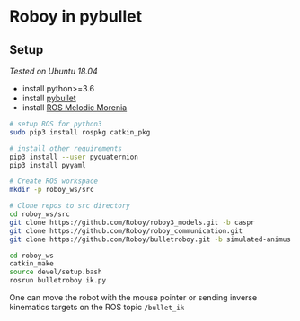 # Roboy in pybullet

## Setup 
*Tested on Ubuntu 18.04*
- install python>=3.6
- install [pybullet](https://github.com/bulletphysics/bullet3/blob/master/README.md#pybullet)
- install [ROS Melodic Morenia](http://wiki.ros.org/melodic/Installation/Ubuntu)

```bash
# setup ROS for python3
sudo pip3 install rospkg catkin_pkg

# install other requirements
pip3 install --user pyquaternion
pip3 install pyyaml

# Create ROS workspace
mkdir -p roboy_ws/src

# Clone repos to src directory
cd roboy_ws/src
git clone https://github.com/Roboy/roboy3_models.git -b caspr
git clone https://github.com/Roboy/roboy_communication.git
git clone https://github.com/Roboy/bulletroboy.git -b simulated-animus

cd roboy_ws
catkin_make
source devel/setup.bash
rosrun bulletroboy ik.py
```
One can move the robot with the mouse pointer or sending inverse kinematics targets on the ROS topic `/bullet_ik`
